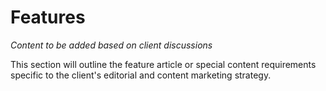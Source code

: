 # Features

*Content to be added based on client discussions*

This section will outline the feature article or special content requirements specific to the client's editorial and content marketing strategy.
